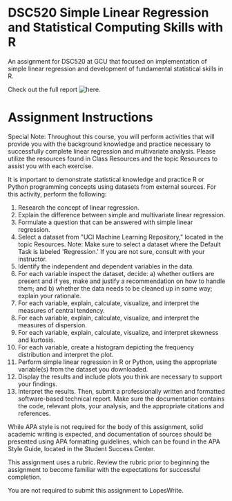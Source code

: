 # DSC520 Simple Linear Regression and Statistical Computing Skills with R
 An assignment for DSC520 at GCU that focused on implementation of simple linear regression and development of fundamental statistical skills in R.

 Check out the full report ![here.](https://github.com/jhould007/DSC520-Simple-Linear-Regression-and-Statistical-Computing-Skills-with-R/blob/main/Simple%20Linear%20Regression%20and%20Statistical%20Computing%20Skills%20with%20R.ipynb)

 # Assignment Instructions
 
Special Note: Throughout this course, you will perform activities that will provide you with the background knowledge and practice necessary to successfully complete linear regression and multivariate analysis. Please utilize the resources found in Class Resources and the topic Resources to assist you with each exercise.

It is important to demonstrate statistical knowledge and practice R or Python programming concepts using datasets from external sources. For this activity, perform the following:

1. Research the concept of linear regression.
2. Explain the difference between simple and multivariate linear regression.
3. Formulate a question that can be answered with simple linear regression.
4. Select a dataset from "UCI Machine Learning Repository," located in the topic Resources. Note: Make sure to select a dataset where the Default Task is labeled 'Regression.' If you are not sure, consult with your instructor.
5. Identify the independent and dependent variables in the data.
6. For each variable inspect the dataset, decide: a) whether outliers are present and if yes, make and justify a recommendation on how to handle them; and b) whether the data needs to be cleaned up in some way; explain your rationale.
7. For each variable, explain, calculate, visualize, and interpret the measures of central tendency.
8. For each variable, explain, calculate, visualize, and interpret the measures of dispersion.
9. For each variable, explain, calculate, visualize, and interpret skewness and kurtosis.
10. For each variable, create a histogram depicting the frequency distribution and interpret the plot.
11. Perform simple linear regression in R or Python, using the appropriate variable(s) from the dataset you downloaded.
12. Display the results and include plots you think are necessary to support your findings.
13. Interpret the results.
Then, submit a professionally written and formatted software-based technical report. Make sure the documentation contains the code, relevant plots, your analysis, and the appropriate citations and references.

While APA style is not required for the body of this assignment, solid academic writing is expected, and documentation of sources should be presented using APA formatting guidelines, which can be found in the APA Style Guide, located in the Student Success Center.

This assignment uses a rubric. Review the rubric prior to beginning the assignment to become familiar with the expectations for successful completion.

You are not required to submit this assignment to LopesWrite. 
